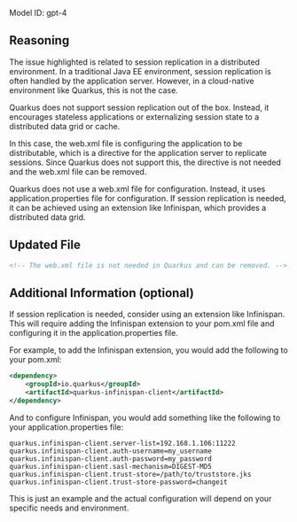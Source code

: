 Model ID: gpt-4
## Reasoning

The issue highlighted is related to session replication in a distributed environment. In a traditional Java EE environment, session replication is often handled by the application server. However, in a cloud-native environment like Quarkus, this is not the case. 

Quarkus does not support session replication out of the box. Instead, it encourages stateless applications or externalizing session state to a distributed data grid or cache. 

In this case, the web.xml file is configuring the application to be distributable, which is a directive for the application server to replicate sessions. Since Quarkus does not support this, the directive is not needed and the web.xml file can be removed.

Quarkus does not use a web.xml file for configuration. Instead, it uses application.properties file for configuration. If session replication is needed, it can be achieved using an extension like Infinispan, which provides a distributed data grid.

## Updated File

```xml
<!-- The web.xml file is not needed in Quarkus and can be removed. -->
```

## Additional Information (optional)

If session replication is needed, consider using an extension like Infinispan. This will require adding the Infinispan extension to your pom.xml file and configuring it in the application.properties file. 

For example, to add the Infinispan extension, you would add the following to your pom.xml:

```xml
<dependency>
    <groupId>io.quarkus</groupId>
    <artifactId>quarkus-infinispan-client</artifactId>
</dependency>
```

And to configure Infinispan, you would add something like the following to your application.properties file:

```properties
quarkus.infinispan-client.server-list=192.168.1.106:11222
quarkus.infinispan-client.auth-username=my_username
quarkus.infinispan-client.auth-password=my_password
quarkus.infinispan-client.sasl-mechanism=DIGEST-MD5
quarkus.infinispan-client.trust-store=/path/to/truststore.jks
quarkus.infinispan-client.trust-store-password=changeit
```

This is just an example and the actual configuration will depend on your specific needs and environment.